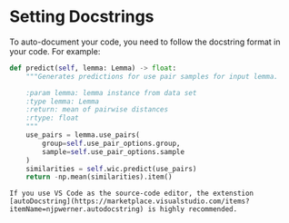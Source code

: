 # Setting Docstrings

To auto-document your code, you need to follow the docstring format in your code. For example:

```python
def predict(self, lemma: Lemma) -> float:
    """Generates predictions for use pair samples for input lemma.

    :param lemma: lemma instance from data set
    :type lemma: Lemma
    :return: mean of pairwise distances
    :rtype: float
    """              
    use_pairs = lemma.use_pairs(
        group=self.use_pair_options.group, 
        sample=self.use_pair_options.sample
    )
    similarities = self.wic.predict(use_pairs)
    return -np.mean(similarities).item()
```

```{note}
If you use VS Code as the source-code editor, the extenstion [autoDocstring](https://marketplace.visualstudio.com/items?itemName=njpwerner.autodocstring) is highly recommended.
```
